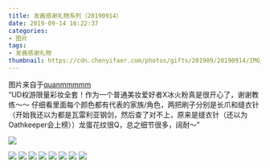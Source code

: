 ```yaml
---
title: 发酱感谢礼物系列（20190914）
date: 2019-09-14 16:22:37
categories:
- 图片
tags:
- 发酱感谢礼物
thumbnail: https://cdn.chenyifaer.com/photos/gifts/201909/20190914/IMG_7272.JPG
---
```


图片来自于<a href="https://weibo.com/p/1005051720171447" target="_blank">quanmmmmm</a><br/> “UD权游限量彩妆全套！作为一个普通美妆爱好者X冰火粉真是很开心了，谢谢教练～～ 仔细看里面每个颜色都有代表的家族/角色，两把刷子分别是长爪和缝衣针（开始我还以为都是瓦雷利亚钢剑，然后查了对不上，原来是缝衣针（还以为Oathkeeper会上榜））龙蛋花纹很Q，总之细节很多，阔耐～”

![](https://cdn.chenyifaer.com/photos/gifts/201909/20190914/IMG_7272.JPG)

<!--more-->

![](https://cdn.chenyifaer.com/photos/gifts/201909/20190914/IMG_7273.JPG)
![](https://cdn.chenyifaer.com/photos/gifts/201909/20190914/IMG_7274.JPG)
![](https://cdn.chenyifaer.com/photos/gifts/201909/20190914/IMG_7275.JPG)
![](https://cdn.chenyifaer.com/photos/gifts/201909/20190914/IMG_7276.JPG)
![](https://cdn.chenyifaer.com/photos/gifts/201909/20190914/IMG_7277.JPG)
![](https://cdn.chenyifaer.com/photos/gifts/201909/20190914/IMG_7278.JPG)
![](https://cdn.chenyifaer.com/photos/gifts/201909/20190914/IMG_7279.JPG)
![](https://cdn.chenyifaer.com/photos/gifts/201909/20190914/IMG_7280.JPG)

